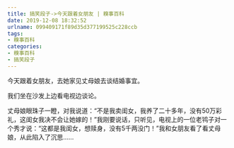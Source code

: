 ```yaml
---
title: 搞笑段子->今天跟着女朋友 | 糗事百科
date: 2019-12-08 18:32:52
urlname: 099409171f89d35d377199525c228ccb
tags: 
- 糗事百科
categories:
- 糗事百科
- 搞笑段子
---
```

今天跟着女朋友，去她家见丈母娘去谈结婚事宜。

我们坐在沙发上边看电视边谈论。

丈母娘眼珠子一瞪，对我说道：“不是我卖闺女，我养了二十多年，没有50万彩礼，这闺女我决不会让她嫁的！”我刚要说话，只听见，电视上的一位老鸨子对一个秀才说：“这都是我闺女，想赎身，没有5千两没门！”我和女朋友看了看丈母娘，从此陷入了沉思……


